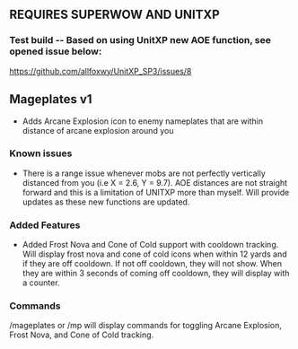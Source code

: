 ## REQUIRES SUPERWOW AND UNITXP

### Test build -- Based on using UnitXP new AOE function, see opened issue below:
https://github.com/allfoxwy/UnitXP_SP3/issues/8

## Mageplates v1
- Adds Arcane Explosion icon to enemy nameplates that are within distance of arcane explosion around you

### Known issues
- There is a range issue whenever mobs are not perfectly vertically distanced from you (i.e X = 2.6, Y = 9.7). AOE distances are not straight forward and this is a limitation of UNITXP more than myself. Will provide updates as these new functions are updated.

### Added Features
- Added Frost Nova and Cone of Cold support with cooldown tracking. Will display frost nova and cone of cold icons when within 12 yards and if they are off cooldown. If not off cooldown, they will not show. When they are within 3 seconds of coming off cooldown, they will display with a counter.

### Commands
/mageplates or /mp will display commands for toggling Arcane Explosion, Frost Nova, and Cone of Cold tracking.
